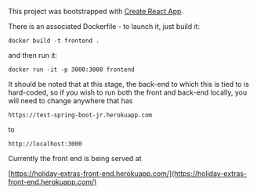 This project was bootstrapped with [Create React App](https://github.com/facebook/create-react-app).

There is an associated Dockerfile - to launch it, just build it:

`docker build -t frontend .`

and then run it:

`docker run -it -p 3000:3000 frontend`

It should be noted that at this stage, the back-end to which this is tied to is hard-coded, 
so if you wish to run both the front and back-end locally, you will need to change anywhere 
that has
 
`https://test-spring-boot-jr.herokuapp.com`
  
to
   
`http://localhost:3000`

Currently the front end is being served at 

[https://holiday-extras-front-end.herokuapp.com/](https://holiday-extras-front-end.herokuapp.com/) 